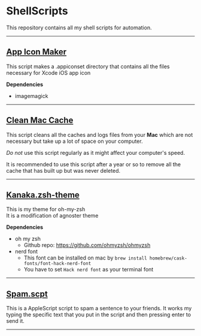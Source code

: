 # ShellScripts
This repository contains all my shell scripts for automation.

---
## [App Icon Maker](AppIconMaker)
This script makes a .appiconset directory that contains all the files necessary for Xcode iOS app icon 

**Dependencies**
* imagemagick  
---

## [Clean Mac Cache](CleanMacCache)
This script cleans all the caches and logs files from your **Mac** which are not necessary but take up a lot of space on your computer.  

_Do not_ use this script regularly as it might affect your computer's speed.   

It is recommended to use this script after a year or so to remove all the cache that has built up but was never deleted.  

---

## [Kanaka.zsh-theme](kanaka.zsh-theme)
This is my theme for oh-my-zsh  
It is a modification of agnoster theme

**Dependencies**
* oh my zsh
  * Github repo: https://github.com/ohmyzsh/ohmyzsh
* nerd font
  * This font can be installed on mac by `brew install homebrew/cask-fonts/font-hack-nerd-font`  
  * You have to set `Hack nerd font` as your terminal font

---

## [Spam.scpt](Spam.scpt)
This is a AppleScript script to spam a sentence to your friends.
It works my typing the specific text that you put in the script and then pressing enter to send it.

---
